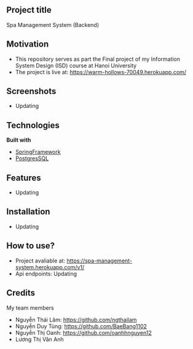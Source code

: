 ## Project title
Spa Management System (Backend)

## Motivation
- This repository serves as part the Final project of my Information System Design (ISD) course at Hanoi University
- The project is live at: https://warm-hollows-70049.herokuapp.com/
 
## Screenshots
- Updating

## Technologies

<b>Built with</b>
- [SpringFramework](https://spring.io/)
- [PostgresSQL](https://www.postgresql.org/)

## Features
- Updating

## Installation
- Updating

## How to use?
- Project avaliable at: https://spa-management-system.herokuapp.com/v1/
- Api endpoints: Updating

## Credits
My team members
- Nguyễn Thái Lâm: https://github.com/ngthailam
- Nguyễn Duy Tùng: https://github.com/BaeBang1102
- Nguyễn Thị Oanh: https://github.com/oanhhnguyen12
- Lương Thị Vân Anh

